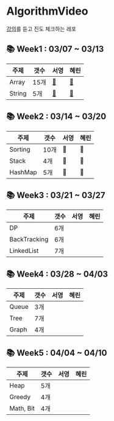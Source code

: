 # AlgorithmVideo
[강의](https://www.youtube.com/channel/UCHcG02L6TSS-StkSbqVy6Fg)를 듣고 진도 체크하는 레포

## 📚 Week1 : 03/07 ~ 03/13  
|주제|갯수|서영|혜린|
|---|---|---|---|
|Array|15개|[🐧](https://github.com/Gardner-Penguin/AlgorithmVideo/blob/main/Week%201/penguin/Arrays.py)|[🌿](https://github.com/Gardner-Penguin/AlgorithmVideo/blob/main/Week%201/gardner/Array.md)|
|String|5개|[🐧](https://github.com/Gardner-Penguin/AlgorithmVideo/blob/main/Week%201/penguin/String.py)|[🌿](https://github.com/Gardner-Penguin/AlgorithmVideo/blob/main/Week%201/gardner/String.md)|
## 📚 Week2 : 03/14 ~ 03/20
|주제|갯수|서영|혜린|
|---|---|---|---|
|Sorting|10개|🐧|🌿|
|Stack|4개|🐧|🌿|
|HashMap|5개|🐧|🌿|
## 📚 Week3 : 03/21 ~ 03/27
|주제|갯수|서영|혜린|
|---|---|---|---|
|DP|6개|||
|BackTracking|6개|||
|LinkedList|7개|||
## 📚 Week4 : 03/28 ~ 04/03
|주제|갯수|서영|혜린|
|---|---|---|---|
|Queue|3개|||
|Tree|7개|||
|Graph|4개|||
## 📚 Week5 : 04/04 ~ 04/10
|주제|갯수|서영|혜린|
|---|---|---|---|
|Heap|5개|||
|Greedy|4개|||
|Math, Bit|4개|||

 
